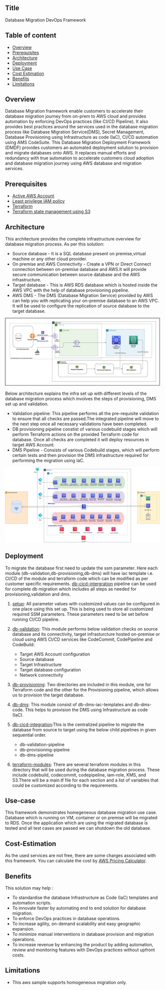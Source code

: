 ## Title
Database Migration DevOps Framework

## Table of content
 * [Overview](#overview)
 * [Prerequisites](#prerequisites)
 * [Architecture](#architecture)
 * [Deployment](#deployment)
 * [Use Case](#use-case)
 * [Cost Estimation](#cost-estimation)
 * [Benefits](#benefits)
 * [Limitations](#limitations)

## Overview
Database Migration framework enable customers to accelerate their database migration journey from on-prem to AWS cloud and provides automation by enforcing DevOps practices (like CI/CD Pipeline). It also provides best practices around the services used in the database migration process like Database Migration Service(DMS), Secret Management, Database Provisioning using Infrastructure as code (IaC), CI/CD automation using AMS CodeSuite. This Database Migration Deployment Framework (DMDF) provides customers an automated deployment solution to provision and migrate databases onto AWS. It replaces manual efforts and redundancy with true automation to accelerate customers cloud adoption and database migration journey using AWS database and migration services.

## Prerequisites 
- [Active AWS Account](https://aws.amazon.com/premiumsupport/knowledge-center/create-and-activate-aws-account/) 
- [Least privilege IAM policy](https://aws.amazon.com/blogs/security/techniques-for-writing-least-privilege-iam-policies/)
- [Terraform](https://developer.hashicorp.com/terraform/tutorials/aws-get-started/install-cli)
- [Terraform state management using S3](https://developer.hashicorp.com/terraform/language/settings/backends/s3)


## Architecture
This architecture provides the complete infrastructure overview for database migration process. As per this solution: 
- Source database - It is a SQL database present on premise,virtual machine or any other cloud provider.
- On premise and AWS Connectivity - Create a VPN or Direct Connect connection between on-premise database and AWS.It will provide secure communication between source database and the AWS infrastructure.
- Target database - This is AWS RDS database which is hosted inside the AWS VPC with the help of database provisioning pipeline.
- AWS DMS - The DMS (Database Migration Service) provided by AWS can help you with replicating your on-premise database to an AWS VPC. It will be used to configure the replication of source database to the target database.


![Target Architecture](./images/TargetArchitecture.jpg)

Below architecture explains the infra set up with different levels of the database migration process which involves the steps of provisioning, DMS set up and validation.
- Validation pipeline: This pipeline performs all the pre-requisite validation to ensure that all checks are passed.The integrated pipeline will move to the next step once all necessary validations have been completed.
- DB provisioning pipeline constist of various codebuild stages which will perform Terraform actions on the provided Terraform code for database. Once all checks are completed it will deploy resources in target AWS Account.
- DMS Pipeline - Consists of various Codebuild stages, which will perform certain tests and then provision the DMS infrastructure required for performing the migration using IaC.


![High Level Design](./images/HighLevelDesign.jpg)


## Deployment
To migrate the database first need to update the ssm parameter. Here each module (db-validation,db-provisioning,db-dms) will have iac template i.e. CI/CD of the module and terraform code which can be modified as per customer specific requirements. [db-cicd-intergration](./db-cicd-intergration) pipeline can be used for complete db migration which includes all steps as needed for provisioning,validation and dms.

1. [setup](./setup/db-ssm-params): All parameter values with customized values can be configured in one place using this set up. This is being used to store all customized required SSM parameters. These parameters need to be set before running CI/CD pipeline.
  
2. [db-validation](./db-validation): This module performs below validation checks on source database and its connectivity, target infrasturcture hosted on-premise or cloud using AWS CI/CD services like CodeCommit, CodePipeline and CodeBuild:
    * Target AWS Account configuration
    * Source database
    * Target Infrastructure
    * Target database configuration
    * Network connectivity

3. [db-provisioning](./db-provisioning): Two directories are included in this module, one for Terraform code and the other for the Provisioning pipeline, which allows us to provision the target database.

4. [db-dms](./db-dms): This module consist of db-dms-iac-templates and db-dms-code. This helps to provision the DMS using Infrastructure as code (IaC).

5. [db-cicd-integration](./db-cicd-integration):This is the centralized pipeline to migrate the database from source to target using the below child pipelines in given sequential order.
    * db-validation-pipeline
    * db-provisioning-pipeline
    * db-dms-pipeline

6. [terraform-modules](./terraform-modules): There are several terraform modules in this directory that will be used during the database migration process. These include codebuild, codecommit, codepipeline, iam-role, KMS, and S3.There will be a main.tf file for each section and a list of variables that could be customized according to the requirements.

## Use-case
This framework demonstrates homegeneous database migration use case. Database which is running on VM, container or on premise will be migrated to RDS. Once the application which are using the migrated database is tested and all test cases are passed we can shutdown the old database.


## Cost-Estimation
As the used services are not free, there are some charges associated with this framework. You can calculate the cost by [AWS Pricing Calculator](https://calculator.aws/#/).

## Benefits
This solution may help :
* To standardise the database Infrastructure as Code (IaC) templates and automation scripts.
* To innovate faster by automating end to end solution for database migration.
* To enforce DevOps practices in database operations. 
* To increase agility, on-demand scalability and easy geographic expansion.
* To minimize manual interventions in database provision and migration operations.
* To increase revenue by enhancing the product by adding automation, review and monitoring features with DevOps practices without upfront costs.


## Limitations
* This aws sample supports homogeneous migration only.
